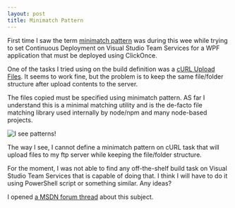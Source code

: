 ```yaml
---
layout: post
title: Minimatch Pattern
---
```


First time I saw the term [minimatch pattern](https://github.com/isaacs/minimatch) was during this wee while trying to set Continuous Deployment on Visual Studio Team Services for a WPF application that must be deployed using ClickOnce.

One of the tasks I tried using on the build definition was a [cURL Upload Files](https://www.visualstudio.com/docs/build/steps/utility/curl-upload-files). It seems to work fine, but the problem is to keep the same file/folder structure after upload contents to the server.

The files copied must be specified using minimatch pattern. AS far I understand this is a minimal matching utility and is the de-facto file matching library used internally by node/npm and many node-based projects.

![I see patterns!](C:\Users\Igor\Source\Repos\ikondrasovas.github.io\images\minimatch.jpg)


The way I see, I cannot define a minimatch pattern on cURL task that will upload files to my ftp server while keeping the file/folder structure.

For the moment, I was not able to find any off-the-shelf build task on Visual Studio Team Services that is capable of doing that. I think I will have to do it using PowerShell script or something similar. Any ideas?

I opened [a MSDN forum thread](https://social.msdn.microsoft.com/Forums/en-US/4777d4ba-72e9-4e04-ac18-c9bca48885a4/copy-clickonce-apppublish-folder-to-external-ftp-server?forum=TFService) about this subject.


